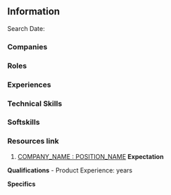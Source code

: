 ## Information
Search Date: 

<!-- 
This should show the list of companies searched that are not company specific sites.
If it had more than one description, then create it as a link
 -->
### Companies

<!-- 
List out items
If it had more than one reference, put a count and reference link next to it
 -->
### Roles
<!-- What you will do -->

### Experiences

### Technical Skills

### Softskills

### Resources link
<!-- 
1. Copy and paste the whole job posting into a word document  
2. Upload the word doc into github
3. Add a line to here with the job postings and add the
-->
1. [COMPANY_NAME : POSITION_NAME](./Job%20Descriptions/)
**Expectation**

**Qualifications**
    - Product Experience:  years

**Specifics**